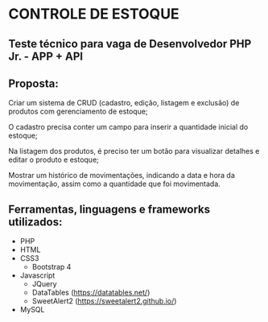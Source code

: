 # CONTROLE DE ESTOQUE
## Teste técnico para vaga de Desenvolvedor PHP Jr. - APP + API 

## Proposta: 

Criar um sistema de CRUD (cadastro, edição, listagem e exclusão) de produtos com gerenciamento de estoque;

O cadastro precisa conter um campo para inserir a quantidade inicial do estoque;

Na listagem dos produtos, é preciso ter um botão para visualizar detalhes e editar o produto e estoque;

Mostrar um histórico de movimentações, indicando a data e hora da movimentação, assim como a quantidade que foi movimentada.



## Ferramentas, linguagens e frameworks utilizados:

- PHP
- HTML
- CSS3
  - Bootstrap 4 
- Javascript
  - JQuery
  - DataTables (https://datatables.net/)
  - SweetAlert2 (https://sweetalert2.github.io/)
- MySQL

